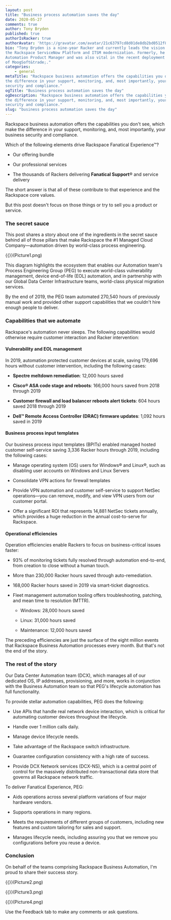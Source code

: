 ```yaml
---
layout: post
title: "Business process automation saves the day"
date: 2020-05-27
comments: true
author: Tony Bryden
published: true
authorIsRacker: true
authorAvatar: 'https://gravatar.com/avatar/21c63797cd8d01de8db2bd0512f8e6d1'
bio: "Tony Bryden is a nine-year Racker and currently leads the vision behind
the Rackspace ServiceNow Platform and ITSM modernization. Formerly, he was the
Automation Product Manager and was also vital in the recent deployment by Rackspace
of MoogSoft&trade;."
categories:
    - general
metaTitle: "Rackspace business automation offers the capabilities you don't see, which make
the difference in your support, monitoring, and, most importantly, your business
security and compliance."
ogTitle: "Business process automation saves the day"
ogDescription: "Rackspace business automation offers the capabilities you don't see, which make
the difference in your support, monitoring, and, most importantly, your business
security and compliance."
slug: "business process automation saves the day" 
---
```

Rackspace business automation offers the capabilities you don't see, which make
the difference in your support, monitoring, and, most importantly, your business
security and compliance.

<!--more-->

Which of the following elements drive Rackspace Fanatical Experience&trade;?

- Our offering bundle

- Our professional services

- The thousands of Rackers delivering **Fanatical Support**&reg; and service delivery

The short answer is that all of these contribute to that experience and the
Rackspace core values.

But this post doesn't focus on those things or try to sell you a product
or service.

### The secret sauce

This post shares a story about one of the ingredients in the secret sauce behind
all of those pillars that make Rackspace the #1 Managed Cloud Company&mdash;automation
driven by world-class process engineering.

{{<image src="" title="" alt="">}}(Picture1.png)

This diagram highlights the ecosystem that enables our Automation team's Process
Engineering Group (PEG) to execute world-class vulnerability management, device
end-of-life (EOL) automation, and in partnership with our Global Data Center Infrastructure teams,
world-class physical migration services.

By the end of 2019, the PEG team automated 270,540 hours of previously manual
work and provided other support capabilities that we couldn't hire enough people
to deliver.

### Capabilities that we automate

Rackspace's automation never sleeps. The following capabilities would otherwise
require customer interaction and Racker intervention:

#### Vulnerability and EOL management

In 2019, automation protected customer devices at scale, saving 179,696 hours without
customer intervention, including the following cases:

- **Spectre meltdown remediation**: 12,000 hours saved

- **Cisco&reg; ASA code stage and reboots**: 166,000 hours saved from 2018 through 2019

- **Customer firewall and load balancer reboots alert tickets**: 604 hours saved 2018 through 2019

- **Dell&trade; Remote Access Controller (DRAC) firmware updates**: 1,092 hours saved in 2019

#### Business process input templates

Our business process input templates (BPITs) enabled managed hosted customer self-service saving 3,336 Racker
hours through 2019, including the following cases:

- Manage operating system (OS) users for Windows&reg; and Linux&reg;, such as disabling user accounts
  on Windows and Linux Servers

- Consolidate VPN actions for firewall templates

- Provide VPN automation and customer self-service to support NetSec operations&mdash;you
  can remove, modify, and view VPN users from our customer portal.

- Offer a significant ROI that represents 14,881 NetSec tickets annually, which
  provides a huge reduction in the annual cost-to-serve for Rackspace.

#### Operational efficiencies

Operation efficiencies enable Rackers to focus on business-critical issues faster:

- 93% of monitoring tickets fully resolved through automation end-to-end, from creation
  to close without a human touch.

- More than 230,000 Racker hours saved through auto-remediation.

- 168,000 Racker hours saved in 2019 via smart-ticket diagnostics.

- Fleet management automation tooling offers troubleshooting, patching, and mean time to resolution (MTTR).

  - Windows: 28,000 hours saved

  - Linux: 31,000 hours saved

  - Maintenance: 12,000 hours saved

The preceding efficiencies are just the surface of the eight million events that
Rackspace Business Automation processes every month. But that's not the end of
the story.

### The rest of the story

Our Data Center Automation team (DCX), which manages all of our dedicated OS, IP addresses, provisioning,
and more, works in conjunction with the Business Automation team so that PEG's
lifecycle automation has full functionality.

To provide stellar automation capabilities, PEG does the following:

- Use APIs that handle real network device interaction, which is critical for
  automating customer devices throughout the lifecycle.

- Handle over 1 million calls daily.

- Manage device lifecycle needs.

- Take advantage of the Rackspace switch infrastructure.

- Guarantee configuration consistency with a high rate of success.

- Provide DCX Network services (DCX-NS), which is a central point of control for
  the massively distributed non-transactional data store that governs all
  Rackspace network traffic.

To deliver Fanatical Experience, PEG:

- Aids operations across several platform variations of four major hardware vendors.

- Supports operations in many regions.

- Meets the requirements of different groups of customers, including new features
  and custom tailoring for sales and support.

- Manages lifecycle needs, including assuring you that we remove you configurations
  before you reuse a device.

### Conclusion

On behalf of the teams comprising Rackspace Business Automation, I'm proud to
share their success story.

{{<image src="" title="" alt="">}}(Picture2.png)

{{<image src="" title="" alt="">}}(Picture3.png)

{{<image src="" title="" alt="">}}(Picture4.png)

Use the Feedback tab to make any comments or ask questions.

